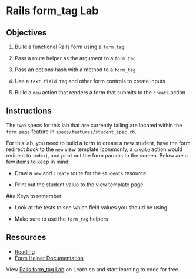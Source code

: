 # Rails form_tag Lab

## Objectives

1. Build a functional Rails form using a `form_tag`

2. Pass a route helper as the argument to a `form_tag`

3. Pass an options hash with a method to a `form_tag`

4. Use a `text_field_tag` and other form controls to create inputs

5. Build a `new` action that renders a form that submits to the `create` action


## Instructions

The two specs for this lab that are currently failing are located within the `form page` feature in `specs/features/student_spec.rb`.

For this lab, you need to build a form to create a new student, have the form redirect _back_ to the `new` view template (commonly, a `create` action would redirect to `index`), and print out the form params to the screen.  Below are a few items to keep in mind:

* Draw a `new` and `create` route for the `students` resource

* Print out the student value to the view template page


##a Keys to remember

* Look at the tests to see which field values you should be using

* Make sure to use the `form_tag` helpers


## Resources

* [Reading](https://github.com/learn-co-curriculum/rails-form_tag-readme)
* [Form Helper Documentation](http://api.rubyonrails.org/classes/ActionView/Helpers/FormTagHelper.html)

<p data-visibility='hidden'>View <a href='https://learn.co/lessons/rails-form_tag-lab' title='Rails form_tag Lab'>Rails form_tag Lab</a> on Learn.co and start learning to code for free.</p>
